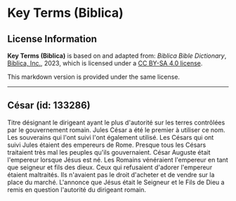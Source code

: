 # Key Terms (Biblica)

## License Information

**Key Terms (Biblica)** is based on and adapted from: _Biblica Bible Dictionary_, [Biblica, Inc.](https://www.biblica.com/), 2023, which is licensed under a [CC BY-SA 4.0 license](https://creativecommons.org/licenses/by-sa/4.0/legalcode.en).

This markdown version is provided under the same license.



--------------------------------

## César (id: 133286)

Titre désignant le dirigeant ayant le plus d'autorité sur les terres contrôlées par le gouvernement romain. Jules César a été le premier à utiliser ce nom. Les souverains qui l'ont suivi l'ont également utilisé. Les Césars qui ont suivi Jules étaient des empereurs de Rome. Presque tous les Césars traitaient très mal les peuples qu'ils gouvernaient. César Auguste était l'empereur lorsque Jésus est né. Les Romains vénéraient l'empereur en tant que seigneur et fils des dieux. Ceux qui refusaient d'adorer l'empereur étaient maltraités. Ils n'avaient pas le droit d'acheter et de vendre sur la place du marché. L'annonce que Jésus était le Seigneur et le Fils de Dieu a remis en question l'autorité du dirigeant romain.


